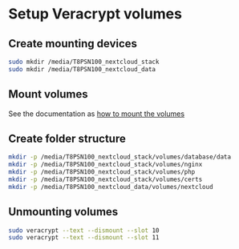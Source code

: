 # Setup Veracrypt volumes

## Create mounting devices

```sh
sudo mkdir /media/T8PSN100_nextcloud_stack
sudo mkdir /media/T8PSN100_nextcloud_data
```

## Mount volumes

See the documentation as [how to mount the volumes](manage-veracrypt-volumes.md)

## Create folder structure

```sh
mkdir -p /media/T8PSN100_nextcloud_stack/volumes/database/data
mkdir -p /media/T8PSN100_nextcloud_stack/volumes/nginx
mkdir -p /media/T8PSN100_nextcloud_stack/volumes/php
mkdir -p /media/T8PSN100_nextcloud_stack/volumes/certs
mkdir -p /media/T8PSN100_nextcloud_data/volumes/nextcloud
```

## Unmounting volumes

```sh
sudo veracrypt --text --dismount --slot 10
sudo veracrypt --text --dismount --slot 11
```

